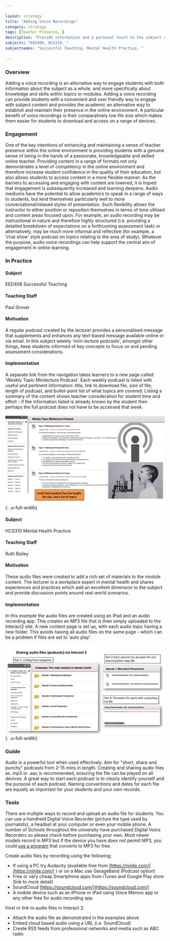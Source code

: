 ```yaml
---

layout: strategy
title: "Adding Voice Recordings"
category: strategy
tags: [Teacher Presence, ]
description: "Provide information and a personal touch to the subject using audio."
subjects: "EED408, HCS310, "
subjectnames: "Successful Teaching, Mental Health Practice, "

---
```


### Overview

Adding a voice recording is an alternative way to engage students with both information about the subject as a whole, and more specifically about knowledge and skills within topics or modules. Adding a voice recording can provide students with a convenient and user friendly way to engage with subject content and provides the academic an alternative way to establish and maintain their presence in the online environment. A particular benefit of voice recordings is their comparatively low file size which makes them easier for students to download and access on a range of devices.   

### Engagement

One of the key intentions of enhancing and maintaining a sense of teacher presence within the online environment is providing students with a genuine sense of being in the hands of a passionate, knowledgeable and skilled online teacher. Providing content in a range of formats not only demonstrates a level of competency in the online environment and therefore increase student confidence in the quality of their education, but also allows students to access content in a more flexible manner. As the barriers to accessing and engaging with content are lowered, it is hoped that engagement is subsequently increased and learning deepens. Audio mediums have the potential to allow academics to speak in a range of ways to students, but lend themselves particularly well to more conversational/relaxed styles of presentation. Such flexibility allows the instructor to either position or reposition themselves in terms of tone utilised and content areas focused upon. For example, an audio recording may be instructional in nature and therefore highly structured (i.e. providing a detailed breakdown of expectations on a forthcoming assessment task) or alternatively, may be much more informal and reflective (for example, a ‘chat show’ style podcast on topics relating to the area of study). Whatever the purpose, audio voice recordings can help support the central aim of engagement in online learning.  

### In Practice
<div class="u-release practice" >

<div class="practice-item">
<div class="practice-content" markdown="1">

#### Subject

EED408 Successful Teaching

#### Teaching Staff

Paul Grover

#### Motivation

A regular podcast created by the lecturer provides a personalised message that supplements and enhances any text-based message available online or via email. In this subject weekly ‘mini-lecture podcasts’, amongst other things, keep students informed of key concepts to focus on and pending assessment considerations.

#### Implementation

A separate link from the navigation takes learners to a new page called ‘Weekly Topic Minilecture Podcast’. Each weekly podcast is listed with useful and pertinent information: title, link to download file, size of file, length of podcast, and bullet-point list of what topics are covered. Listing a summary of the content shows teacher consideration for student time and effort - if the information listed is already known by the student then perhaps the full podcast does not have to be accessed that week.

![Screenshot of recordings in the subject site](../images/practices/Adding-Voice-Recordings-EED408.jpg){: .u-full-width}

</div>
</div>

<div class="practice-item">
<div class="practice-content" markdown="1">

#### Subject

HCS310 Mental Health Practice

#### Teaching Staff

Ruth Bailey

#### Motivation

These audio files were created to add a rich set of materials to the module content. The lecturer is a workplace expert in mental health and shares experiences and practices which add an excellent dimension to the subject and provide discussion points around real-world scenarios.

#### Implementation

In this example the audio files are created using an iPad and an audio recording app. This creates an MP3 file that is then simply uploaded to the Interact2 site. A new content page is set up, with each audio topic having a new folder. This avoids having all audio files on the same page - which can be a problem if files are set to ‘auto play'.

![Screenshot explaining how to link and add MP3 files in Interact2 ](../images/practices/Adding-Voice-Recordings-HCS310.jpg){: .u-full-width}

</div>
</div>
</div>

### Guide

Audio is a powerful tool when used effectively. Aim for "short, sharp and punchy" podcasts from 2-15 mins in length. Creating and sharing audio files as .mp3 or .aac is recommended, ensuring the file can be played on all devices. A great way to start each podcast is to clearly identify yourself and the purpose of each podcast. Naming conventions and dates for each file are equally as important for your students and your own records.

### Tools

There are multiple ways to record and upload an audio file for students. You can use a handheld Digital Voice Recorder (picture the type used by journalists), a headset at your computer or even your mobile phone. A number of Schools throughout the university have purchased Digital Voice Recorders so please check before purchasing your own. Most newer models record in MP3 but if the device you have does not permit MP3, you could [use a program](https://cloudconvert.com/) that converts to MP3 for free.

Create audio files by recording using the following:

* If using a PC try Audacity (available free from [https://ninite.com/](https://ninite.com/) ) or on a Mac use GarageBand (Podcast option)
* Free or very cheap Smartphone apps from iTunes and Google Play store (link to more detail)
* SoundCloud [https://soundcloud.com/](https://soundcloud.com/)
* A mobile device such as an iPhone or iPad using Voice Memos app or any other free for audio recording app

Host or link to audio files in Interact 2:

* Attach the audio file as demonstrated in the examples above
* Embed cloud based audio using a URL (i.e. SoundCloud)
* Create RSS feeds from professional networks and media such as ABC radio
